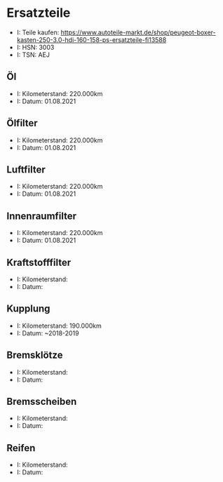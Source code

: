# Ersatzteile

- I: Teile kaufen: https://www.autoteile-markt.de/shop/peugeot-boxer-kasten-250-3.0-hdi-160-158-ps-ersatzteile-fi13588
- I: HSN: 3003
- I: TSN: AEJ

## Öl
- I: Kilometerstand: 220.000km
- I: Datum: 01.08.2021

## Ölfilter
- I: Kilometerstand: 220.000km 
- I: Datum: 01.08.2021

## Luftfilter
- I: Kilometerstand: 220.000km
- I: Datum: 01.08.2021

## Innenraumfilter
- I: Kilometerstand: 220.000km
- I: Datum: 01.08.2021

## Kraftstofffilter
- I: Kilometerstand: 
- I: Datum:

## Kupplung
- I: Kilometerstand: 190.000km 
- I: Datum: ~2018-2019

## Bremsklötze
- I: Kilometerstand: 
- I: Datum:

## Bremsscheiben
- I: Kilometerstand: 
- I: Datum:

## Reifen
- I: Kilometerstand: 
- I: Datum:



